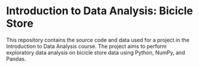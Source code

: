 # Introduction to Data Analysis: Bicicle Store

This repository contains the source code and data used for a project in the Introduction to Data Analysis course. The project aims to perform exploratory data analysis on bicicle store data using Python, NumPy, and Pandas.
